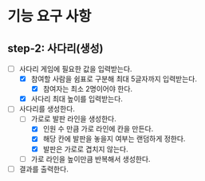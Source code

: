 # 기능 요구 사항

## step-2: 사다리(생성)

- [ ] 사다리 게임에 필요한 값을 입력받는다.
    - [x] 참여할 사람을 쉼표로 구분해 최대 5글자까지 입력받는다.
        - [x] 참여자는 최소 2명이어야 한다.
    - [x] 사다리 최대 높이를 입력받는다.
- [ ] 사다리를 생성한다.
    - [ ] 가로로 발판 라인을 생성한다.
        - [x] 인원 수 만큼 가로 라인에 칸을 만든다.
        - [x] 해당 칸에 발판을 놓을지 여부는 랜덤하게 정한다.
        - [x] 발판은 가로로 겹치지 않는다.
    - [ ] 가로 라인을 높이만큼 반복해서 생성한다.
- [ ] 결과를 출력한다.